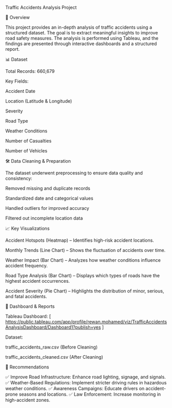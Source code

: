 Traffic Accidents Analysis Project

📌 Overview

This project provides an in-depth analysis of traffic accidents using a structured dataset. The goal is to extract meaningful insights to improve road safety measures. The analysis is performed using Tableau, and the findings are presented through interactive dashboards and a structured report.

📊 Dataset


Total Records: 660,679

Key Fields:

Accident Date

Location (Latitude & Longitude)

Severity

Road Type

Weather Conditions

Number of Casualties

Number of Vehicles

🛠 Data Cleaning & Preparation

The dataset underwent preprocessing to ensure data quality and consistency:

Removed missing and duplicate records

Standardized date and categorical values

Handled outliers for improved accuracy

Filtered out incomplete location data

📈 Key Visualizations

Accident Hotspots (Heatmap) – Identifies high-risk accident locations.

Monthly Trends (Line Chart) – Shows the fluctuation of accidents over time.

Weather Impact (Bar Chart) – Analyzes how weather conditions influence accident frequency.

Road Type Analysis (Bar Chart) – Displays which types of roads have the highest accident occurrences.

Accident Severity (Pie Chart) – Highlights the distribution of minor, serious, and fatal accidents.

🚀 Dashboard & Reports

Tableau Dashboard: [ https://public.tableau.com/app/profile/rewan.mohamed/viz/TrafficAccidentsAnalysisDashboard/Dashboard1?publish=yes ]


Dataset:

traffic_accidents_raw.csv (Before Cleaning)

traffic_accidents_cleaned.csv (After Cleaning)

📢 Recommendations

✅ Improve Road Infrastructure: Enhance road lighting, signage, and signals.
✅ Weather-Based Regulations: Implement stricter driving rules in hazardous weather conditions.
✅ Awareness Campaigns: Educate drivers on accident-prone seasons and locations.
✅ Law Enforcement: Increase monitoring in high-accident zones.
